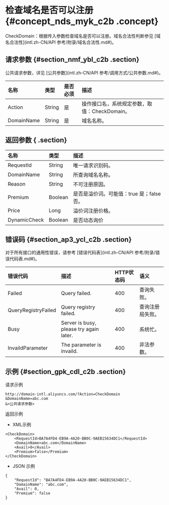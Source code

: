 # 检查域名是否可以注册 {#concept_nds_myk_c2b .concept}

CheckDomain：根据传入参数检查域名是否可以注册。域名合法性判断参见 [域名合法性](intl.zh-CN/API 参考/附录/域名合法性.md#)。

## 请求参数 {#section_nmf_ybl_c2b .section}

公共请求参数，详见 [公共参数](intl.zh-CN/API 参考/调用方式/公共参数.md#)。

|名称|类型|是否必须|描述|
|:-|:-|:---|:-|
|Action|String|是|操作接口名，系统规定参数，取值：CheckDomain。|
|DomainName|String|是|域名名称。|

## 返回参数 { .section}

|名称|类型|描述|
|:-|:-|:-|
|RequestId|String|唯一请求识别码。|
|DomainName|String|所查询域名名称。|
|Reason|String|不可注册原因。|
|Premium|Boolean|是否是溢价词。可能值：true 是；false 否。|
|Price|Long|溢价词注册价格。|
|DynamicCheck|Boolean|是否动态询价|

## 错误码 {#section_ap3_ycl_c2b .section}

对于所有接口的通用性错误，请参考 [错误代码表](intl.zh-CN/API 参考/附录/错误代码表.md#)。

|错误代码|描述|HTTP状态码|语义|
|:---|:-|:------|:-|
|Failed|Query failed.|400|查询失败。|
|QueryRegistryFailed|Query registry failed.|400|查询注册局失败。|
|Busy|Server is busy, please try again later.|400|系统忙。|
|InvaildParameter|The parameter is invaild.|400|非法参数。|

## 示例 {#section_gpk_cdl_c2b .section}

请求示例

```
http://domain-intl.aliyuncs.com/?Action=CheckDomain
&DomainName=abc.com
&<公共请求参数>
```

返回示例

-   XML示例

```
<CheckDomain>
    <RequestId>BA7A4FD4-EB9A-4A20-BB0C-9AEB15634DC1</RequestId>
    <DomainName>abc.com</DomainName>
    <Avail>0</Avail>
    <Premium>false</Premium>
</CheckDomain>
```

-   JSON 示例

```
{
    "RequestId": "BA7A4FD4-EB9A-4A20-BB0C-9AEB15634DC1",
    "DomainName": "abc.com",
    "Avail": 0,
    "Premium": false
}
```


